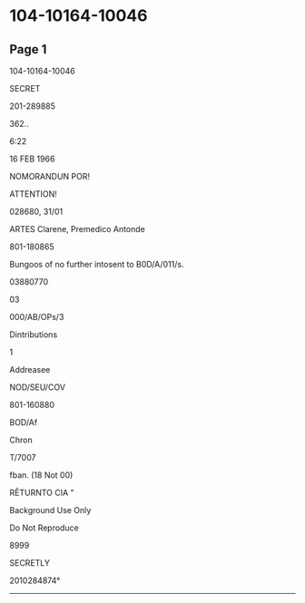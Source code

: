 # 104-10164-10046

## Page 1

104-10164-10046

SECRET

201-289885

362..

6:22

16 FEB 1966

NOMORANDUN POR!

ATTENTION!

028680, 31/01

ARTES Clarene, Premedico Antonde

801-180865

Bungoos of no further intosent to B0D/A/011/s.

03880770

03

000/AB/OPs/3

Dintributions

1

Addreasee

NOD/SEU/COV

801-160880

BOD/Af

Chron

T/7007

fban. (18 Not 00)

RÊTURNTO CIA "

Background Use Only

Do Not Reproduce

8999

SECRETLY

2010284874°

---

